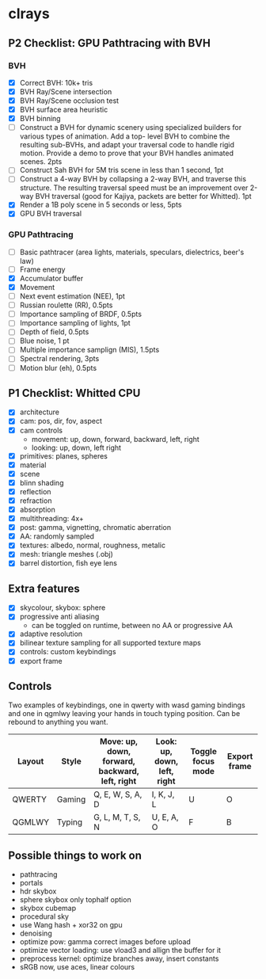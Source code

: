 # clrays

## P2 Checklist: GPU Pathtracing with BVH
### BVH
- [x] Correct BVH: 10k+ tris
- [x] BVH Ray/Scene intersection
- [x] BVH Ray/Scene occlusion test
- [x] BVH surface area heuristic
- [x] BVH binning
- [ ] Construct a BVH for dynamic scenery using specialized builders for various types of animation. Add a top-
level BVH to combine the resulting sub-BVHs, and adapt your traversal code to handle rigid motion. Provide
a demo to prove that your BVH handles animated scenes. 2pts
- [ ] Construct Sah BVH for 5M tris scene in less than 1 second, 1pt
- [ ] Construct a 4-way BVH by collapsing a 2-way BVH, and traverse this structure. The resulting traversal speed
must be an improvement over 2-way BVH traversal (good for Kajiya, packets are better for Whitted). 1pt
- [x] Render a 1B poly scene in 5 seconds or less, 5pts
- [x] GPU BVH traversal
### GPU Pathtracing
- [ ] Basic pathtracer (area lights, materials, speculars, dielectrics, beer's law)
- [ ] Frame energy
- [x] Accumulator buffer
- [x] Movement
- [ ] Next event estimation (NEE), 1pt
- [ ] Russian roulette (RR), 0.5pts
- [ ] Importance sampling of BRDF, 0.5pts
- [ ] Importance sampling of lights, 1pt
- [ ] Depth of field, 0.5pts
- [ ] Blue noise, 1 pt
- [ ] Multiple importance samplign (MIS), 1.5pts
- [ ] Spectral rendering, 3pts
- [ ] Motion blur (eh), 0.5pts

## P1 Checklist: Whitted CPU
- [x] architecture
- [x] cam: pos, dir, fov, aspect
- [x] cam controls
  - movement: up, down, forward, backward, left, right
  - looking: up, down, left right
- [x] primitives: planes, spheres
- [x] material
- [x] scene
- [x] blinn shading
- [x] reflection
- [x] refraction
- [x] absorption
- [x] multithreading: 4x+
- [x] post: gamma, vignetting, chromatic aberration
- [x] AA: randomly sampled
- [x] textures: albedo, normal, roughness, metalic
- [x] mesh: triangle meshes (.obj)
- [x] barrel distortion, fish eye lens

## Extra features
- [x] skycolour, skybox: sphere
- [x] progressive anti aliasing
  - can be toggled on runtime, between no AA or progressive AA
- [x] adaptive resolution
- [x] bilinear texture sampling for all supported texture maps
- [x] controls: custom keybindings
- [x] export frame

## Controls

Two examples of keybindings, one in qwerty with wasd gaming bindings and one in qgmlwy leaving your hands in touch typing position.
Can be rebound to anything you want.

Layout  | Style | Move: up, down, forward, backward, left, right | Look: up, down, left, right | Toggle focus mode | Export frame
--------|-------|------------------------------------------------|-----------------------------|-------------------|---------------
QWERTY  |Gaming | Q, E, W, S, A, D                               | I, K, J, L                  | U                 | O
QGMLWY  |Typing | G, L, M, T, S, N                               | U, E, A, O                  | F                 | B

## Possible things to work on
- pathtracing
- portals
- hdr skybox
- sphere skybox only tophalf option
- skybox cubemap
- procedural sky
- use Wang hash + xor32 on gpu
- denoising
- optimize pow: gamma correct images before upload
- optimize vector loading: use vload3 and allign the buffer for it
- preprocess kernel: optimize branches away, insert constants
- sRGB now, use aces, linear colours

